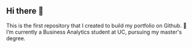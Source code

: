 ## Hi there 👋
This is the first repository that I created to build my portfolio on Github.
 🔭 I’m currently a Business Analytics student at UC, pursuing my master's degree.
 
<!--
**BruceLi517/BruceLi517** is a ✨ _special_ ✨ repository because its `README.md` (this file) appears on your GitHub profile.

Here are some ideas to get you started:

- 🔭 I’m currently working on ...
- 🌱 I’m currently learning ...
- 👯 I’m looking to collaborate on ...
- 🤔 I’m looking for help with ...
- 💬 Ask me about ...
- 📫 How to reach me: ...
- 😄 Pronouns: ...
- ⚡ Fun fact: ...
-->
